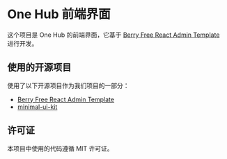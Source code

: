 # One Hub 前端界面

这个项目是 One Hub 的前端界面，它基于 [Berry Free React Admin Template](https://github.com/codedthemes/berry-free-react-admin-template) 进行开发。

## 使用的开源项目

使用了以下开源项目作为我们项目的一部分：

- [Berry Free React Admin Template](https://github.com/codedthemes/berry-free-react-admin-template)
- [minimal-ui-kit](https://github.com/minimal-ui-kit/material-kit-react)

## 许可证

本项目中使用的代码遵循 MIT 许可证。
